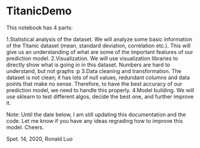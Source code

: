 # TitanicDemo

This notebook has 4 parts:

1.Statistical analysis of the dataset. We will analyze some basic information of the Titanic dataset (mean, standard deviation, correlation etc.). This will give us an understanding of what are some of the important features of our prediction model.
2.Visualization. We will use visualization libraries to directly show what is going in in this dataset. Numbers are hard to understand, but not graphs :p
3.Data cleaning and transformation. The dataset is not clean; it has lots of null values, redundant columns and data points that make no sense. Therefore, to have the best accuracy of our prediction model, we need to handle this properly.
4.Model building. We will use sklearn to test different algos, decide the best one, and further improve it.

Note: Until the date below, I am still updating this documentation and the code. Let me know if you have any ideas regrading how to improve this model. Cheers.

Spet. 14, 2020, Ronald Luo
